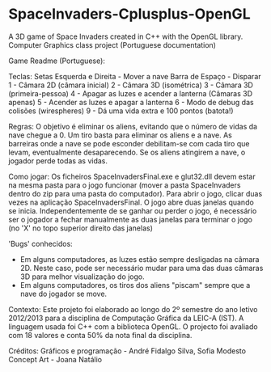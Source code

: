 # SpaceInvaders-Cplusplus-OpenGL
A 3D game of Space Invaders created in C++ with the OpenGL library. Computer Graphics class project (Portuguese documentation)


Game Readme (Portuguese):

Teclas:
Setas Esquerda e Direita - Mover a nave
Barra de Espaço - Disparar
1 - Câmara 2D (câmara inicial)
2 - Câmara 3D (isométrica)
3 - Câmara 3D (primeira-pessoa)
4 - Apagar as luzes e acender a lanterna (Câmaras 3D apenas)
5 - Acender as luzes e apagar a lanterna
6 - Modo de debug das colisões (wirespheres)
9 - Dá uma vida extra e 100 pontos (batota!)

Regras:
O objetivo é eliminar os aliens, evitando que o número de vidas da nave chegue a 0.
Um tiro basta para eliminar os aliens e a nave.
As barreiras onde a nave se pode esconder debilitam-se com cada tiro que levam, eventualmente
desaparecendo.
Se os aliens atingirem a nave, o jogador perde todas as vidas.

Como jogar:
Os ficheiros SpaceInvadersFinal.exe e glut32.dll devem estar na mesma pasta para o jogo
funcionar (mover a pasta SpaceInvaders dentro do zip para uma pasta do computador). 
Para abrir o jogo, clicar duas vezes na aplicação SpaceInvadersFinal.
O jogo abre duas janelas quando se inicia. Independentemente de se ganhar ou perder o jogo,
é necessário ser o jogador a fechar manualmente as duas janelas para terminar o jogo (no
'X' no topo superior direito das janelas)

'Bugs' conhecidos:
- Em alguns computadores, as luzes estão sempre desligadas na câmara 2D. Neste caso, pode
ser necessário mudar para uma das duas câmaras 3D para melhor visualização do jogo.
- Em alguns computadores, os tiros dos aliens "piscam" sempre que a nave do jogador se move.

Contexto:
Este projeto foi elaborado ao longo do 2º semestre do ano letivo 2012/2013 para a disciplina
de Computação Gráfica da LEIC-A (IST). A linguagem usada foi C++ com a biblioteca OpenGL.
O projecto foi avaliado com 18 valores e conta 50% da nota final da disciplina.

Créditos:
Gráficos e programação - André Fidalgo Silva, Sofia Modesto
Concept Art - Joana Natálio
